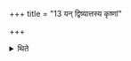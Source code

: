 +++
title = "13 यन् द्विष्यात्तस्य कृष्णां"

+++

<details><summary>थिते</summary>

यं द्विष्यात्तस्य कृष्णां लोहिनीं च पवित्रे कुर्यात् १३
</details>
